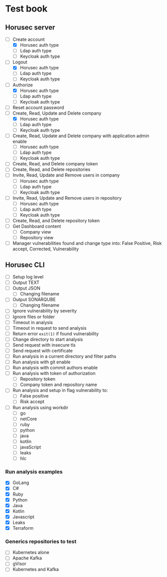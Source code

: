 # Test book

## Horusec server
- [ ] Create account
  - [X] Horusec auth type
  - [ ] Ldap auth type
  - [ ] Keycloak auth type
- [ ] Logout
  - [X] Horusec auth type
  - [ ] Ldap auth type
  - [ ] Keycloak auth type
- [ ] Authorize
  - [X] Horusec auth type
  - [ ] Ldap auth type
  - [ ] Keycloak auth type
- [ ] Reset account password
- [ ] Create, Read, Update and Delete company
  - [X] Horusec auth type
  - [ ] Ldap auth type
  - [ ] Keycloak auth type
- [ ] Create, Read, Update and Delete company with application admin enable
  - [ ] Horusec auth type
  - [ ] Ldap auth type
  - [ ] Keycloak auth type
- [ ] Create, Read, and Delete company token
- [ ] Create, Read, and Delete repositories
- [ ] Invite, Read, Update and Remove users in company
  - [ ] Horusec auth type
  - [ ] Ldap auth type
  - [ ] Keycloak auth type
- [ ] Invite, Read, Update and Remove users in repository
  - [ ] Horusec auth type
  - [ ] Ldap auth type
  - [ ] Keycloak auth type
- [ ] Create, Read, and Delete repository token
- [ ] Get Dashboard content
  - [ ] Company view
  - [ ] Repository view
- [ ] Manager vulnerabilities found and change type into: False Positive, Risk accept, Corrected, Vulnerability

## Horusec CLI
- [ ] Setup log level
- [ ] Output TEXT
- [ ] Output JSON
  - [ ] Changing filename
- [ ] Output SONARQUBE
  - [ ] Changing filename
- [ ] Ignore vulnerability by severity
- [ ] Ignore files or folder
- [ ] Timeout in analysis
- [ ] Timeout in request to send analysis  
- [ ] Return error `exit(1)` if found vulnerability
- [ ] Change directory to start analysis
- [ ] Send request with insecure tls
- [ ] Send request with certificate
- [ ] Run analysis in a current directory and filter paths
- [ ] Run analysis with git enable
- [ ] Run analysis with commit authors enable
- [ ] Run analysis with token of authorization
  - [ ] Repository token
  - [ ] Company token and repository name
- [ ] Run analysis and setup in flag vulnerability to:
  - [ ] False positive
  - [ ] Risk accept
- [ ] Run analysis using workdir
  - [ ] go
  - [ ] netCore
  - [ ] ruby
  - [ ] python
  - [ ] java
  - [ ] kotlin
  - [ ] javaScript
  - [ ] leaks
  - [ ] hlc

### Run analysis examples
  - [X] GoLang
  - [X] C#
  - [X] Ruby
  - [X] Python
  - [X] Java
  - [X] Kotlin
  - [X] Javascript
  - [X] Leaks
  - [X] Terraform

### Generics repositories to test
- [ ] Kubernetes alone
- [ ] Apache Kafka
- [ ] gVisor
- [ ] Kubernetes and Kafka
